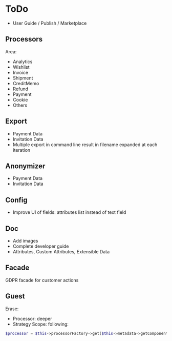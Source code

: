 # ToDo

- User Guide / Publish / Marketplace

## Processors

Area:

- Analytics
- Wishlist
- Invoice
- Shipment
- CreditMemo
- Refund
- Payment
- Cookie
- Others

## Export

- Payment Data
- Invitation Data
- Multiple export in command line result in filename expanded at each iteration

## Anonymizer
 
- Payment Data
- Invitation Data

## Config

- Improve UI of fields: attributes list instead of text field

## Doc

- Add images
- Complete developer guide
- Attributes, Custom Attributes, Extensible Data

## Facade

GDPR facade for customer actions

## Guest

Erase:
- Processor: deeper
- Strategy Scope: following:

```php
$processor = $this->processorFactory->get($this->metadata->getComponentProcessor($component));
```
